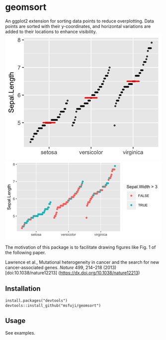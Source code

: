 # geomsort
An ggplot2 extension for sorting data points to reduce overplotting. Data points are sorted with their y-coordinates, and horizontal variations are added to their locations to enhance visibility.
![Alt text](example/example.png)
![Alt text](example/example2.png)

The motivation of this package is to facilitate drawing figures like Fig. 1 of the following paper.

Lawrence et al., Mutational heterogeneity in cancer and the search for new cancer-associated genes. *Nature* 499, 214–218 (2013) [doi:10.1038/nature12213] (https://dx.doi.org/10.1038/nature12213)

## Installation
```
install.packages("devtools")  
devtools::install_github("msfuji/geomsort")
````

## Usage
See examples.